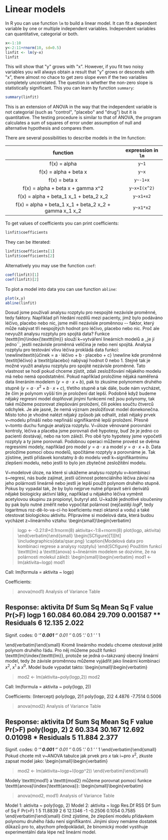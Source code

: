 # Linear models

In R you can use function `lm` to build a linear model. It can fit a dependent variable by one
or multiple independent variables. Independent variables can quantitative, categorial or both.
```R
x<-1:10
y<-2:11+rnorm(10, sd=0.5)
linfit <- lm(y~x)
linfit
```
This will show that "y" grows with "x". However, if you fit two noisy variables you will always
obtain a result that "y" grows or descends with "x", there almost no chace to get zero slope
even if the two variables completely uncorrelated. The question is whether the non-zero slope
is statistically significant. This you can learn by function `summary`:
```R
summary(linfit)
```
This is an extension of ANOVA in the way that the independent variable is not categorial (such
as "control", "placebo" and "drug") but it is quantitative. The testing procedure is similar
to that of ANOVA, the program calculates a sum of squares of error under assumption of null and
alternative hypothesis and compares them.

There are several possibilities to describe models in the lm function:

|                                          function       |  expression in `lm`   |
|:-------------------------------------------------------:|:---------------------:|
| f(x) = alpha                                            |  `y~1`                |
| f(x) = alpha + beta x                                   |  `y~x`                |
| f(x) = beta x                                           |  `y~-1+x`             |
| f(x) = alpha + beta x + gamma x^2                       |  `y~x+I(x^2)`         |
| f(x) = alpha + beta_1 x_1 + beta_2 x_2                  |  `y~x1+x2`            |
| f(x) = alpha + beta_1 x_1 + beta_2 x_2 + gamma x_1 x_2  |  `y~x1*x2`            |

To get values of coefficients you can print coefficients:
```R
linfit$coefficients
```
They can be itterated:
```R
linfit$coefficients[1]
linfit$coefficients[2]
```

Alternatively you may use the function `coef`:
```R
coef(linfit)[1]
coef(linfit)[2]
```

To plot a model into data you can use function `abline`:
```R
plot(x,y)
abline(linfit)
```

Dosud jsme používali analysu rozptylu pro nespojité nezávisle proměnné, tedy faktory. Například při hledání
rozdílů mezi pacienty, jimž bylo podáváno léčivo, placebo nebo nic, jsme měli nezávisle proměnnou -- faktor,
který může nabývat tří nespojitých hodnot pro léčivo, placebo nebo nic. Proč ale nevyužít analysu rozptylu
pro spojitá data? Funkce \texttt{lm}\index{\texttt{lm}} slouží k~vytváření lineárních modelů a ,,je jí jedno``, jestli nezávisle
proměnná veličina je nebo není spojitá. Analysa rozptylu pro testování vlivu léčiva prokládá data funkcí:
\newline\textit{účinek = a $\cdot$ léčivo + b $\cdot$ placebo + c}
\newline kde proměnné \textit{léčivo} a \textit{placebo} nabývají hodnot 0 nebo 1. Stejně tak je možné využít analysu
rozptylu pro spojité nezávisle proměnné.
Tato vlastnost se hodí pokud chceme zjistit, zdali zesložiťování nějakého modelu má nebo nemá opodstatnění.
Pokud například proložíme nějaká naměřená data lineráním modelem ($y = a \cdot x + b$), pak to zkusíme polynomem
druhého stupně ($y = a \cdot x^2 + b \cdot x + c$), třetího stupně a tak dále, bude nám vycházet, že čím je polynom vyšší tím
je proložení dat lepší. Podobně když budeme nějaký regresní model doplňovat jinými funkcemi než jsou polynomy,
tak také můžeme pozorovat zlepšování proložení, čili pokles součtu čtverců odchylek. Je ale jasné, že nemá
význam zesložiťovat model donekonečna. Místo toho je vhodné nalézt nějaký způsob jak odhalit, zdali nějaký prvek
v~modelu přináší nebo nepřináší signifikantně lepší proložení. Přesně v~tomto duchu funguje analýza rozptylu.
V~úloze věnované porovnání kontroly, léčiva a placeba jsme porovnali dvě hypotesy, buď že je jedno co pacienti
dostávají, nebo na tom záleží. Pro obě tyto hypotesy jsme vypočetli rozptyly a ty jsme porovnali. Podobnou
operaci můžeme provést se dvěma regresními modely, například pro model $y = a \cdot x$ a model $y = a \cdot x + b$.
Data proložíme pomocí obou modelů, spočítáme rozptyly a porovnáme je. Tak zjistíme, jestli přídavek konstatny $b$ do modelu
vedl k~signifikantnímu zlepšení modelu, nebo jestli to bylo jen zbytečné zesložitění modelu.

V~modelové úloze, na které si ukážeme analysu rozptylu v~kombinaci s~regresí, nás bude zajímat, jestli
účinnost potenciálního léčiva závisí na jeho polárnosti lineárně nebo jestli je lepší použít polynom
druhého stupně. Pokus by vypadal tak, že by bylo nejprve nutné připravit sérii derivátů nějaké biologicky
aktivní látky, například u nějakého léčiva vyměnit acetylovou skupinu za propionyl, butyryl atd.
U~každé jednotlivé sloučeniny by pak bylo nutné změřit nebo vypočítat polárnost (nejčastěji $logP$,
tedy logaritmus roz\-dě\-lo\-va\-cí\-ho koeficientu mezi oktanol a vodu) a také otestovat biologickou aktivitu.
Připravíme si modelová data, která budou vycházet z~lineárního vztahu:
\begin{small}\begin{verbatim}
> logp <- -0.2*1:8+0.1*rnorm(8)
> aktivita<-1:8+rnorm(8)
> plot(logp, aktivita)
\end{verbatim}\end{small}
\begin{SCfigure}[1][ht]
\includegraphics{data/qsar.png}
\caption{Modelová data pro kombinaci regrese a analysy rozptylu}
\end{SCfigure}
Použitím funkcí \texttt{lm} a \texttt{anova} s~lineárním modelem se dozvíme, že na polárnosti molekul záleží:
\begin{small}\begin{verbatim}
> mod1 <- lm(aktivita~logp)
> mod1

Call:
lm(formula = aktivita ~ logp)

Coefficients:
> anova(mod1)
Analysis of Variance Table

Response: aktivita
          Df Sum Sq Mean Sq F value   Pr(>F)
logp       1 60.084  60.084  29.709 0.001587 **
Residuals  6 12.135   2.022
---
Signif. codes:  0 ‘***’ 0.001 ‘**’ 0.01 ‘*’ 0.05 ‘.’ 0.1 ‘ ’ 1

\end{verbatim}\end{small}
Kromě lineárního modelu chceme otestovat ještě polynom druhého řádu. Pro něj můžeme použít
funkci \texttt{lm}\index{\texttt{lm}}, protože se jedná o~takzvaný obecný lineární model, tedy že závisle
proměnnou můžeme vyjádřit jako lineární kombinaci $x^2$, $x^1$ a $x^0$. Model bude vypadat takto:
\begin{small}\begin{verbatim}
> mod2 <- lm(aktivita~poly(logp,2))
> mod2

Call:
lm(formula = aktivita ~ poly(logp, 2))

Coefficients:
   (Intercept)  poly(logp, 2)1  poly(logp, 2)2
        4.4876         -7.7514          0.5006

> anova(mod2)
Analysis of Variance Table

Response: aktivita
              Df Sum Sq Mean Sq F value  Pr(>F)
poly(logp, 2)  2 60.334  30.167  12.692 0.01098 *
Residuals      5 11.884   2.377
---
Signif. codes:  0 ‘***’ 0.001 ‘**’ 0.01 ‘*’ 0.05 ‘.’ 0.1 ‘ ’ 1
\end{verbatim}\end{small}
Pokud chcete mít v~ANOVA tabulce jak prvek pro $x$ tak i~pro $x^2$, zkuste zapsat model jako:
\begin{small}\begin{verbatim}

> mod2 <- lm(aktivita~logp+I(logp^2))
\end{verbatim}\end{small}

Modely \texttt{mod1} a \texttt{mod2} můžeme porovnat pomocí funkce \texttt{anova}\index{\texttt{anova}}:
\begin{small}\begin{verbatim}
> anova(mod2, mod1)
Analysis of Variance Table

Model 1: aktivita ~ poly(logp, 2)
Model 2: aktivita ~ logp
  Res.Df     RSS Df Sum of Sq      F Pr(>F)
1      5 11.8839
2      6 12.1346 -1   -0.2506 0.1054 0.7585
\end{verbatim}\end{small}
čímž zjistíme, že zlepšení modelu přídavkem polynomu druhého řádu není signifikantní.
Jinými slovy nemáme dostatek důkazů pro to, abychom předpokládali, že binomický model
vystihuje experimentální data lépe než lineární model.
